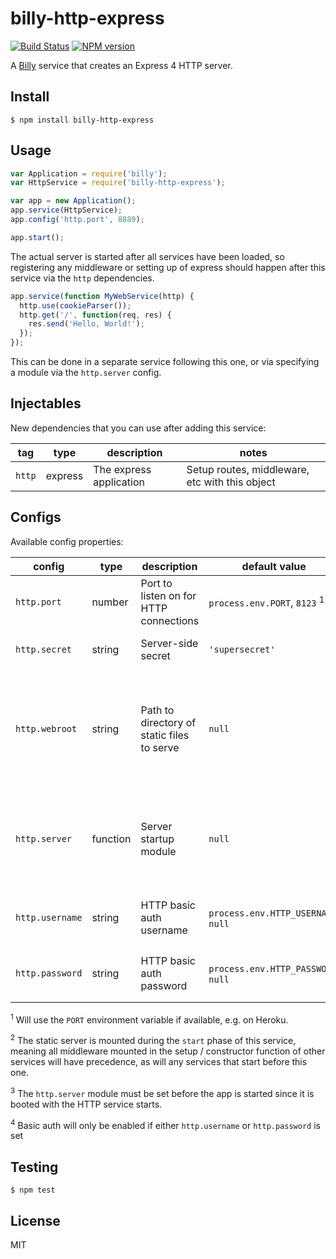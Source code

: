 # billy-http-express

[![Build Status](https://travis-ci.org/bvalosek/billy-http-express.png?branch=master)](https://travis-ci.org/bvalosek/billy-http-express)
[![NPM version](https://badge.fury.io/js/billy-http-express.png)](http://badge.fury.io/js/billy-http-express)

A [Billy](https://github.com/bvalosek/billy) service that creates an
Express 4 HTTP server.

## Install

```
$ npm install billy-http-express
```

## Usage

```javascript
var Application = require('billy');
var HttpService = require('billy-http-express');

var app = new Application();
app.service(HttpService);
app.config('http.port', 8889);

app.start();
```

The actual server is started after all services have been loaded, so
registering any middleware or setting up of express should happen after this
service via the `http` dependencies.

```javascript
app.service(function MyWebService(http) {
  http.use(cookieParser());
  http.get('/', function(req, res) {
    res.send('Hello, World!');
  });
});
```

This can be done in a separate service following this one, or via specifying a
module via the `http.server` config.

## Injectables

New dependencies that you can use after adding this service:

 tag | type |description | notes
-----|------|------------|-------
`http` | express | The express application | Setup routes, middleware, etc with this object

## Configs

Available config properties:

 config | type | description | default value | notes
--------|------|-------------|---------------|------
 `http.port` | number | Port to listen on for HTTP connections | `process.env.PORT`, `8123` <sup>1</sup> |
 `http.secret` | string | Server-side secret | `'supersecret'` | Used for securing cookies.
 `http.webroot` | string | Path to directory of static files to serve | `null` | Optional. If not set, will not start the static server. If an array, will serve multiple directories<sup>2</sup>
 `http.server` | function | Server startup module | `null` | Optional IoC-injected module to start when the server is created. <sup>3</sup>
 `http.username` | string | HTTP basic auth username | `process.env.HTTP_USERNAME`, `null` | If null, any username will be accepted. <sup>4</sup>
 `http.password` | string | HTTP basic auth password | `process.env.HTTP_PASSWORD`, `null` | If null, any password will be accepted. <sup>4</sup>

<sup>1</sup> Will use the `PORT` environment variable if available, e.g. on Heroku.

<sup>2</sup> The static server is mounted during the `start` phase of this
service, meaning all middleware mounted in the setup / constructor function of
other services will have precedence, as will any services that start before this
one.

<sup>3</sup> The `http.server` module must be set before the app is started
since it is booted with the HTTP service starts.

<sup>4</sup> Basic auth will only be enabled if either `http.username` or
`http.password` is set

## Testing

```
$ npm test
```

## License

MIT
